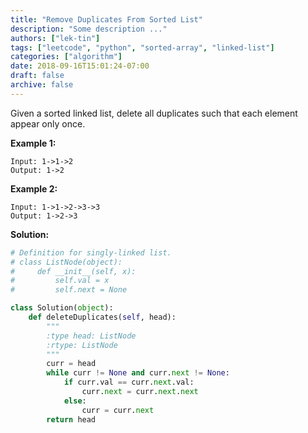 ```yaml
---
title: "Remove Duplicates From Sorted List"
description: "Some description ..."
authors: ["lek-tin"]
tags: ["leetcode", "python", "sorted-array", "linked-list"]
categories: ["algorithm"]
date: 2018-09-16T15:01:24-07:00
draft: false
archive: false
---
```

Given a sorted linked list, delete all duplicates such that each element appear only once.

**Example 1:**
```
Input: 1->1->2
Output: 1->2
```
**Example 2:**
```
Input: 1->1->2->3->3
Output: 1->2->3
```

**Solution:**
```python
# Definition for singly-linked list.
# class ListNode(object):
#     def __init__(self, x):
#         self.val = x
#         self.next = None

class Solution(object):
    def deleteDuplicates(self, head):
        """
        :type head: ListNode
        :rtype: ListNode
        """
        curr = head
        while curr != None and curr.next != None:
            if curr.val == curr.next.val:
                curr.next = curr.next.next
            else:
                curr = curr.next
        return head
```
